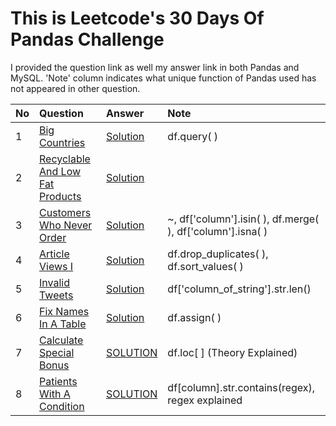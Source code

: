 # This is Leetcode's 30 Days Of Pandas Challenge

I provided the question link as well my answer link in both Pandas and MySQL.
'Note' column indicates what unique function of Pandas used has not appeared in other question.

| No | Question | Answer | Note |
| :--| :------- | :----- | :--- |
| 1 | [Big Countries](https://leetcode.com/problems/big-countries/description/?envType=study-plan-v2&envId=30-days-of-pandas&lang=pythondata) | [Solution](https://leetcode.com/problems/big-countries/solutions/4046912/pandas-and-mysql/) | df.query( ) |
| 2 | [Recyclable And Low Fat Products](https://leetcode.com/problems/recyclable-and-low-fat-products/description/?envType=study-plan-v2&envId=30-days-of-pandas&lang=pythondata) | [Solution](https://leetcode.com/problems/recyclable-and-low-fat-products/solutions/4046930/pandas-and-mysql/) |  |
| 3 | [Customers Who Never Order](https://leetcode.com/problems/customers-who-never-order/description/?envType=study-plan-v2&envId=30-days-of-pandas&lang=pythondata) | [Solution](https://leetcode.com/problems/customers-who-never-order/solutions/4046959/pandas-and-mysql/) | ~, df['column'].isin( ), df.merge( ), df['column'].isna( ) |
| 4 | [Article Views I](https://leetcode.com/problems/article-views-i/description/?envType=study-plan-v2&envId=30-days-of-pandas&lang=pythondata) | [Solution](https://leetcode.com/problems/article-views-i/solutions/4047430/pandas-and-mysql/) | df.drop_duplicates( ), df.sort_values( ) |
| 5 | [Invalid Tweets](https://leetcode.com/problems/invalid-tweets/description/?envType=study-plan-v2&envId=30-days-of-pandas&lang=pythondata) | [Solution](https://leetcode.com/problems/invalid-tweets/solutions/4052802/pandas-and-mysql/) | df['column_of_string'].str.len() |
| 6 | [Fix Names In A Table](https://leetcode.com/problems/fix-names-in-a-table/description/) | [Solution](https://leetcode.com/problems/fix-names-in-a-table/solutions/4065620/pandas-and-mysql/) |df.assign( ) |
| 7 | [Calculate Special Bonus](https://leetcode.com/problems/calculate-special-bonus/description/?envType=study-plan-v2&envId=30-days-of-pandas&lang=pythondata) | [SOLUTION](https://leetcode.com/problems/calculate-special-bonus/solutions/4069179/pandas-and-mysql-with-explanation/) | df.loc[ ] (Theory Explained) |
| 8 | [Patients With A Condition](https://leetcode.com/problems/patients-with-a-condition/description/) | [SOLUTION](https://leetcode.com/problems/patients-with-a-condition/solutions/4075890/pandas-and-mysql-with-explanation/) | df[column].str.contains(regex), regex explained |